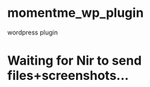 momentme_wp_plugin
==================

wordpress plugin

Waiting for Nir to send files+screenshots...
==================

